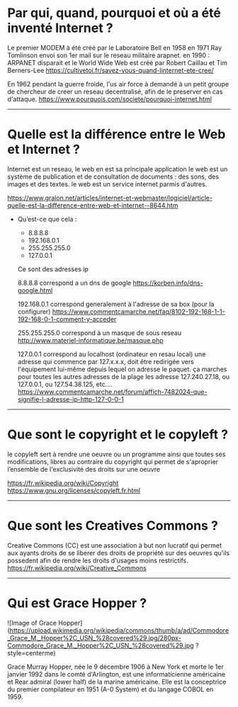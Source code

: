 # Par qui, quand, pourquoi et où a été inventé Internet ? 
 
 Le premier MODEM à été créé par le Laboratoire Bell en 1958
en 1971 Ray Tomlinson envoi son 1er mail sur le reseau militaire arapnet.
en 1990 : ARPANET disparait et le World Wide Web est créé par Robert Caillau et Tim Berners-Lee
 https://cultivetoi.fr/savez-vous-quand-linternet-ete-cree/

 
En 1962 pendant la guerre froide, l'us air force à demandé à un petit groupe de chercheur de creer un reseau decentralisé, afin de le preserver en cas d'attaque.
https://www.pourquois.com/societe/pourquoi-internet.html

______________________________________________________________________________________________________

# Quelle est la différence entre le Web et Internet ?

Internet est un reseau, le web en est sa principale application
le web est un système de publication et de consultation de documents : des sons, des images et des textes.
le web est un service internet parmis d'autres.

https://www.gralon.net/articles/internet-et-webmaster/logiciel/article-quelle-est-la-difference-entre-web-et-internet--8644.htm

- Qu’est-ce que cela :
  - 8.8.8.8
  - 192.168.0.1
  - 255.255.255.0
  - 127.0.0.1

  Ce sont des adresses ip 
 
  8.8.8.8 correspond a un dns de google https://korben.info/dns-google.html
   
   192.168.0.1 correspond generalement à l'adresse de sa box (pour la configurer) https://www.commentcamarche.net/faq/8102-192-168-1-1-192-168-0-1-comment-y-acceder

   255.255.255.0 correspond à un masque de sous reseau http://www.materiel-informatique.be/masque.php

   127.0.0.1 correspond au localhost (ordinateur en resau local) une adresse qui commence par 127.x.x.x, doit être redirigée vers l'équipement lui-même depuis lequel on adresse le paquet.
ça marches pour toutes les autres adresses de la plage les adresse 127.240.27.18, ou 127.0.0.1, ou 127.54.38.125, etc.... 
https://www.commentcamarche.net/forum/affich-7482024-que-signifie-l-adresse-ip-http-127-0-0-1


______________________________________________________________________________________________________

# Que sont le copyright et le copyleft ?


le copyleft sert à rendre une oeuvre ou un programme ainsi que toutes ses modifications, libres au contraire du copyright qui permet de s'aproprier l’ensemble de l'exclusivité des droits sur une oeuvre

https://fr.wikipedia.org/wiki/Copyright
https://www.gnu.org/licenses/copyleft.fr.html
______________________________________________________________________________________________________

# Que sont les Creatives Commons ?

Creative Commons (CC) est une association à but non lucratif qui permet aux ayants droits de se liberer des droits de propriété sur des oeuvres qu'ils possedent afin de rendre les droits d'usages moins restrictifs. 
https://fr.wikipedia.org/wiki/Creative_Commons

______________________________________________________________________________________________________

# Qui est Grace Hopper ?


![Image of Grace Hopper]
(https://upload.wikimedia.org/wikipedia/commons/thumb/a/ad/Commodore_Grace_M._Hopper%2C_USN_%28covered%29.jpg/280px-Commodore_Grace_M._Hopper%2C_USN_%28covered%29.jpg ?style=centerme)

Grace Murray Hopper, née le 9 décembre 1906 à New York et morte le 1er janvier 1992 dans le comté d'Arlington, est une informaticienne américaine et Rear admiral (lower half) de la marine américaine. Elle est la conceptrice du premier compilateur en 1951 (A-0 System) et du langage COBOL en 1959. 